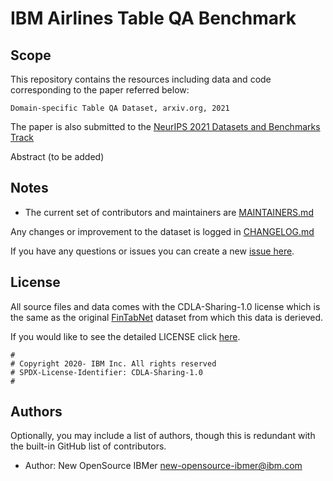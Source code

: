 <!-- This should be the location of the title of the repository, normally the short name -->
# IBM Airlines Table QA Benchmark

<!-- Build Status, is a great thing to have at the top of your repository, it shows that you take your CI/CD as first class citizens -->
<!-- [![Build Status](https://travis-ci.org/jjasghar/ibm-cloud-cli.svg?branch=master)](https://travis-ci.org/jjasghar/ibm-cloud-cli) -->

<!-- Not always needed, but a scope helps the user understand in a short sentance like below, why this repo exists -->
## Scope

This repository contains the resources including data and code corresponding to the paper referred below:

```
Domain-specific Table QA Dataset, arxiv.org, 2021
```

The paper is also submitted to the [NeurIPS 2021 Datasets and Benchmarks Track](https://neurips.cc/Conferences/2021/CallForDatasetsBenchmarks)  

Abstract (to be added)


<!-- A more detailed Usage or detailed explaination of the repository here -->
## Notes

* The current set of contributors and maintainers are [MAINTAINERS.md](MAINTAINERS.md)
<!-- A Changelog allows you to track major changes and things that happen, https://github.com/github-changelog-generator/github-changelog-generator can help automate the process -->
Any changes or improvement to the dataset is logged in [CHANGELOG.md](CHANGELOG.md)

<!-- A notes section is useful for anything that isn't covered in the Usage or Scope. Like what we have below. -->

<!-- Questions can be useful but optional, this gives you a place to say, "This is how to contact this project maintainers or create PRs -->
If you have any questions or issues you can create a new [issue here][issues].

## License

All source files and data comes with the CDLA-Sharing-1.0 license which is the same as the original [FinTabNet](https://developer.ibm.com/technologies/artificial-intelligence/data/fintabnet/) dataset from which this data is derieved. 

If you would like to see the detailed LICENSE click [here](LICENSE).

```text
#
# Copyright 2020- IBM Inc. All rights reserved
# SPDX-License-Identifier: CDLA-Sharing-1.0
#
```
## Authors

Optionally, you may include a list of authors, though this is redundant with the built-in
GitHub list of contributors.

- Author: New OpenSource IBMer <new-opensource-ibmer@ibm.com>

[issues]: https://github.com/IBM/repo-template/issues/new
